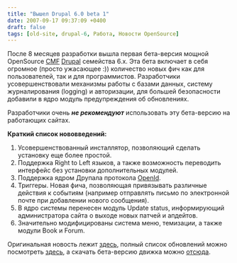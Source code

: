 ```yaml
---
title: "Вышел Drupal 6.0 beta 1"
date: 2007-09-17 09:37:09 +0400
draft: false
tags: [old-site, drupal-6, Работа, Новости OpenSource]
---
```

После 8 месяцев разработки вышла первая бета-версия мощной OpenSource [CMF](http://ru.wikipedia.org/wiki/CMF) [Drupal](http://drupal.org) семейства 6.х. Эта бета включает в себя огромное (просто ужасающее :)) количество новых фич как для пользователей, так и для программистов. Разработчики усовершенствовали механизмы работы с базами данных, систему журналирования (logging) и авторизации, для большей безопасности добавили в ядро модуль предупреждения об обновлениях.

Разработчики очень **_не рекомендуют_** использовать эту бета-версию на работающих сайтах.
<!--more--> 
**Краткий список нововведений:**

1. Усовершенствованный инсталлятор, позволяющий сделать установку еще более простой.
2. Поддержка Right to Left языков, а также возможность переводить интерфейс без установки дополнительных модулей.
3. Поддержка ядром Друпала протокола [OpenId](http://ru.wikipedia.org/wiki/OpenID).
4. Триггеры. Новая фича, позволяющая привязывать различные действия к событиям (например отправлять письмо по электронной почте при добавлении нового сообщения).
5. В ядро системы перенесен модуль Update status, информирующий администратора сайта о выходе новых патчей и апдейтов.
6. Значительно модифицированы система меню, темизации, а также модули Book и Forum.

Оригинальная новость лежит [здесь](http://drupal.org/drupal-6.0-beta1), полный список обновлений можно посмотреть [здесь](http://cvs.drupal.org/viewvc.py/drupal/drupal/CHANGELOG.txt?revision=1.223&amp;view=markup), а скачать бета-версию движка можно [отсюда](http://ftp.drupal.org/files/projects/drupal-6.0-beta1.tar.gz).